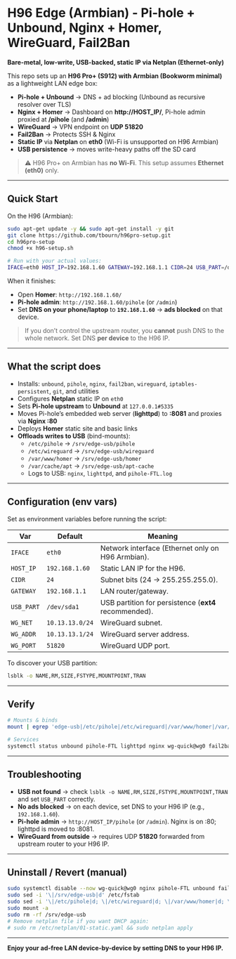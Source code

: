 # H96 Edge (Armbian) - Pi-hole + Unbound, Nginx + Homer, WireGuard, Fail2Ban
**Bare-metal, low-write, USB-backed, static IP via Netplan (Ethernet-only)**

This repo sets up an **H96 Pro+ (S912) with Armbian (Bookworm minimal)** as a lightweight LAN edge box:

- **Pi-hole + Unbound** → DNS + ad blocking (Unbound as recursive resolver over TLS)
- **Nginx + Homer** → Dashboard on **http://HOST_IP/**, Pi-hole admin proxied at **/pihole** (and **/admin**)
- **WireGuard** → VPN endpoint on **UDP 51820**
- **Fail2Ban** → Protects SSH & Nginx
- **Static IP** via **Netplan** on **eth0** (Wi-Fi is unsupported on H96 Armbian)
- **USB persistence** → moves write-heavy paths off the SD card

> ⚠️ H96 Pro+ on Armbian has **no Wi-Fi**. This setup assumes **Ethernet (eth0)** only.

---

## Quick Start

On the H96 (Armbian):

```bash
sudo apt-get update -y && sudo apt-get install -y git
git clone https://github.com/tbourn/h96pro-setup.git
cd h96pro-setup
chmod +x h96-setup.sh

# Run with your actual values:
IFACE=eth0 HOST_IP=192.168.1.60 GATEWAY=192.168.1.1 CIDR=24 USB_PART=/dev/sda1 sudo ./h96-setup.sh
```

When it finishes:

- Open **Homer**: `http://192.168.1.60/`
- **Pi-hole admin**: `http://192.168.1.60/pihole` (or `/admin`)
- Set **DNS on your phone/laptop** to **`192.168.1.60`** → **ads blocked** on that device.

> If you don’t control the upstream router, you **cannot** push DNS to the whole network. Set DNS **per device** to the H96 IP.

---

## What the script does

- Installs: `unbound`, `pihole`, `nginx`, `fail2ban`, `wireguard`, `iptables-persistent`, `git`, and utilities
- Configures **Netplan** static IP on `eth0`
- Sets **Pi-hole upstream** to **Unbound** at `127.0.0.1#5335`
- Moves Pi-hole’s embedded web server (**lighttpd**) to **:8081** and proxies via **Nginx :80**
- Deploys **Homer** static site and basic links
- **Offloads writes to USB** (bind-mounts):
  - `/etc/pihole` → `/srv/edge-usb/pihole`
  - `/etc/wireguard` → `/srv/edge-usb/wireguard`
  - `/var/www/homer` → `/srv/edge-usb/homer`
  - `/var/cache/apt` → `/srv/edge-usb/apt-cache`
  - Logs to USB: `nginx`, `lighttpd`, and `pihole-FTL.log`

---

## Configuration (env vars)

Set as environment variables before running the script:

| Var | Default | Meaning |
|---|---|---|
| `IFACE` | `eth0` | Network interface (Ethernet only on H96 Armbian). |
| `HOST_IP` | `192.168.1.60` | Static LAN IP for the H96. |
| `CIDR` | `24` | Subnet bits (24 → 255.255.255.0). |
| `GATEWAY` | `192.168.1.1` | LAN router/gateway. |
| `USB_PART` | `/dev/sda1` | USB partition for persistence (**ext4** recommended). |
| `WG_NET` | `10.13.13.0/24` | WireGuard subnet. |
| `WG_ADDR` | `10.13.13.1/24` | WireGuard server address. |
| `WG_PORT` | `51820` | WireGuard UDP port. |

To discover your USB partition:
```bash
lsblk -o NAME,RM,SIZE,FSTYPE,MOUNTPOINT,TRAN
```

---

## Verify

```bash
# Mounts & binds
mount | egrep 'edge-usb|/etc/pihole|/etc/wireguard|/var/www/homer|/var/cache/apt'

# Services
systemctl status unbound pihole-FTL lighttpd nginx wg-quick@wg0 fail2ban --no-pager
```

---

## Troubleshooting

- **USB not found** → check `lsblk -o NAME,RM,SIZE,FSTYPE,MOUNTPOINT,TRAN` and set `USB_PART` correctly.
- **No ads blocked** → on each device, set DNS to your H96 IP (e.g., `192.168.1.60`).
- **Pi-hole admin** → `http://HOST_IP/pihole` (or `/admin`). Nginx is on :80; lighttpd is moved to :8081.
- **WireGuard from outside** → requires UDP **51820** forwarded from upstream router to your H96 IP.

---

## Uninstall / Revert (manual)

```bash
sudo systemctl disable --now wg-quick@wg0 nginx pihole-FTL unbound fail2ban
sudo sed -i '\|/srv/edge-usb|d' /etc/fstab
sudo sed -i '\|/etc/pihole|d; \|/etc/wireguard|d; \|/var/www/homer|d; \|/var/cache/apt|d' /etc/fstab
sudo mount -a
sudo rm -rf /srv/edge-usb
# Remove netplan file if you want DHCP again:
# sudo rm /etc/netplan/01-static.yaml && sudo netplan apply
```

---

**Enjoy your ad-free LAN device-by-device by setting DNS to your H96 IP.**
